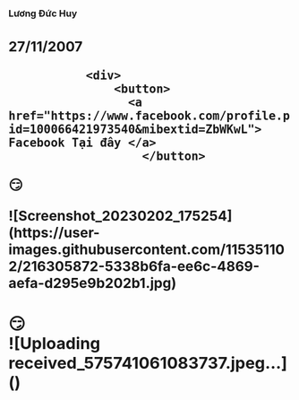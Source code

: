 
<h3> Lương Đức Huy 
    <div>
       <h2> 27/11/2007
   
               <div>
                   <button>
                     <a href="https://www.facebook.com/profile.php?id=100066421973540&mibextid=ZbWKwL"> Facebook Tại đây </a>
                       </button>
<div>
       <script type="text/javascript"> 

       alert("Chào mừng bạn đen trang web của tôi.");  

   </script>
    <div>
        <p>😏
            <div>
![Screenshot_20230202_175254](https://user-images.githubusercontent.com/115351102/216305872-5338b6fa-ee6c-4869-aefa-d295e9b202b1.jpg)
<div>
    <h3>😏
        <div>
![Uploading received_575741061083737.jpeg…]()
    
